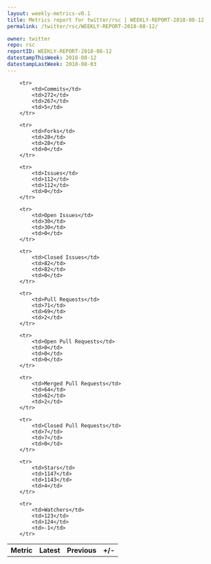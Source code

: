 ```yaml
---
layout: weekly-metrics-v0.1
title: Metrics report for twitter/rsc | WEEKLY-REPORT-2018-08-12
permalink: /twitter/rsc/WEEKLY-REPORT-2018-08-12/

owner: twitter
repo: rsc
reportID: WEEKLY-REPORT-2018-08-12
datestampThisWeek: 2018-08-12
datestampLastWeek: 2018-08-03
---
```




<table style="width: 100%;">
    <tr>
        <th>Metric</th>
        <th>Latest</th>
        <th>Previous</th>
        <th>+/-</th>
    </tr>

        <tr>
            <td>Commits</td>
            <td>272</td>
            <td>267</td>
            <td>5</td>
        </tr>
        
        <tr>
            <td>Forks</td>
            <td>28</td>
            <td>28</td>
            <td>0</td>
        </tr>
        
        <tr>
            <td>Issues</td>
            <td>112</td>
            <td>112</td>
            <td>0</td>
        </tr>
        
        <tr>
            <td>Open Issues</td>
            <td>30</td>
            <td>30</td>
            <td>0</td>
        </tr>
        
        <tr>
            <td>Closed Issues</td>
            <td>82</td>
            <td>82</td>
            <td>0</td>
        </tr>
        
        <tr>
            <td>Pull Requests</td>
            <td>71</td>
            <td>69</td>
            <td>2</td>
        </tr>
        
        <tr>
            <td>Open Pull Requests</td>
            <td>0</td>
            <td>0</td>
            <td>0</td>
        </tr>
        
        <tr>
            <td>Merged Pull Requests</td>
            <td>64</td>
            <td>62</td>
            <td>2</td>
        </tr>
        
        <tr>
            <td>Closed Pull Requests</td>
            <td>7</td>
            <td>7</td>
            <td>0</td>
        </tr>
        
        <tr>
            <td>Stars</td>
            <td>1147</td>
            <td>1143</td>
            <td>4</td>
        </tr>
        
        <tr>
            <td>Watchers</td>
            <td>123</td>
            <td>124</td>
            <td>-1</td>
        </tr>
        
</table>
